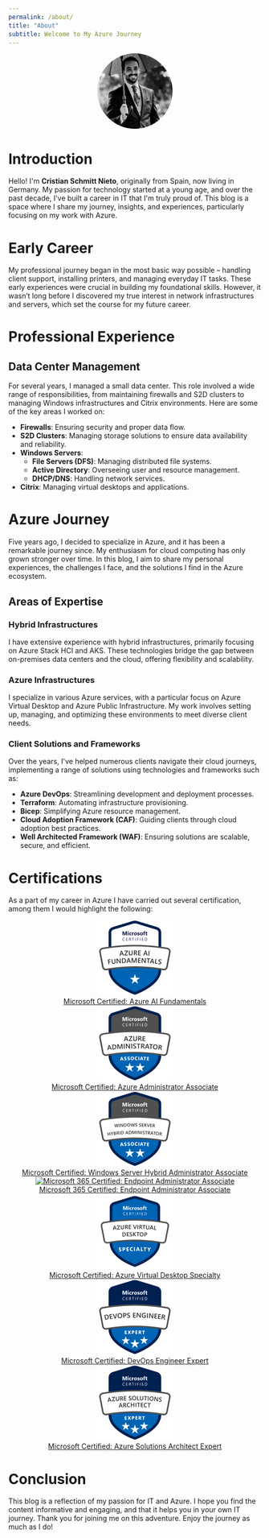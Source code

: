 ```yaml
---
permalink: /about/
title: "About"
subtitle: Welcome to My Azure Journey
---
```


<div style="text-align: center;">
  <img src="/assets/img/avatar-csn.jpeg" alt="Cristian Schmitt Nieto" style="width: 150px; height: 150px; border-radius: 50%;"/>
</div>

# Introduction

Hello! I'm **Cristian Schmitt Nieto**, originally from Spain, now living in Germany. My passion for technology started at a young age, and over the past decade, I've built a career in IT that I'm truly proud of. This blog is a space where I share my journey, insights, and experiences, particularly focusing on my work with Azure.

# Early Career

My professional journey began in the most basic way possible – handling client support, installing printers, and managing everyday IT tasks. These early experiences were crucial in building my foundational skills. However, it wasn’t long before I discovered my true interest in network infrastructures and servers, which set the course for my future career.

# Professional Experience

## Data Center Management

For several years, I managed a small data center. This role involved a wide range of responsibilities, from maintaining firewalls and S2D clusters to managing Windows infrastructures and Citrix environments. Here are some of the key areas I worked on:

- **Firewalls**: Ensuring security and proper data flow.
- **S2D Clusters**: Managing storage solutions to ensure data availability and reliability.
- **Windows Servers**:
  - **File Servers (DFS)**: Managing distributed file systems.
  - **Active Directory**: Overseeing user and resource management.
  - **DHCP/DNS**: Handling network services.
- **Citrix**: Managing virtual desktops and applications.

# Azure Journey

Five years ago, I decided to specialize in Azure, and it has been a remarkable journey since. My enthusiasm for cloud computing has only grown stronger over time. In this blog, I aim to share my personal experiences, the challenges I face, and the solutions I find in the Azure ecosystem.

## Areas of Expertise

### Hybrid Infrastructures

I have extensive experience with hybrid infrastructures, primarily focusing on Azure Stack HCI and AKS. These technologies bridge the gap between on-premises data centers and the cloud, offering flexibility and scalability.

### Azure Infrastructures

I specialize in various Azure services, with a particular focus on Azure Virtual Desktop and Azure Public Infrastructure. My work involves setting up, managing, and optimizing these environments to meet diverse client needs.

### Client Solutions and Frameworks

Over the years, I've helped numerous clients navigate their cloud journeys, implementing a range of solutions using technologies and frameworks such as:

- **Azure DevOps**: Streamlining development and deployment processes.
- **Terraform**: Automating infrastructure provisioning.
- **Bicep**: Simplifying Azure resource management.
- **Cloud Adoption Framework (CAF)**: Guiding clients through cloud adoption best practices.
- **Well Architected Framework (WAF)**: Ensuring solutions are scalable, secure, and efficient.

# Certifications

As a part of my career in Azure I have carried out several certification, among them I would highlight the following:
<div class="Certifications" style="text-align: center;">
  <a href="https://learn.microsoft.com/api/credentials/share/en-us/CristianSchmittNieto-7357/DEC07C6846AF65A7?sharingId=24F0DC952D8EB05D" target="_blank">
    <img src="/assets/img/microsoft-certified-fundamentals-badge-AI.png" alt="Microsoft Certified: Azure AI Fundamentals" class="cert-image" style="width: 150px; height: 150px;"/>
    <div style="text-align: center;">Microsoft Certified: Azure AI Fundamentals</div>
  </a>
  <a href="https://learn.microsoft.com/api/credentials/share/en-us/CristianSchmittNieto-7357/5FBC968AEABFC10B?sharingId=24F0DC952D8EB05D" target="_blank">
    <img src="/assets/img/microsoft-certified-associate-badge-adm.png"  alt="Microsoft Certified: Azure Administrator Associate" class="cert-image" style="width: 150px; height: 150px;"/>
    <div style="text-align: center;">Microsoft Certified: Azure Administrator Associate</div>
  </a>
  <a href="https://learn.microsoft.com/api/credentials/share/en-us/CristianSchmittNieto-7357/A3635D8F3BE9F9C2?sharingId=24F0DC952D8EB05D" target="_blank">
    <img src="/assets/img/microsoft-certified-associate-badge-hybrid.png" alt="Microsoft Certified: Windows Server Hybrid Administrator Associate" class="cert-image" style="width: 150px; height: 150px;"/>
    <div style="text-align: center;">Microsoft Certified: Windows Server Hybrid Administrator Associate</div>
  </a>
  <a href="https://learn.microsoft.com/api/credentials/share/en-gb/CristianSchmittNieto-7357/923DF5023E108FBA?sharingId=24F0DC952D8EB05D" target="_blank">
    <img src="/assets/img/microsoft-certified-associate-badge-endpint.png" alt="Microsoft 365 Certified: Endpoint Administrator Associate" class="cert-image" style="width: 150px; height: 150px;"/>
    <div style="text-align: center;">Microsoft 365 Certified: Endpoint Administrator Associate</div>
  </a>
  <a href="https://learn.microsoft.com/api/credentials/share/en-us/CristianSchmittNieto-7357/E724DDDADB705179?sharingId=24F0DC952D8EB05D" target="_blank">
    <img src="/assets/img/microsoft-certified-specialty-badge-avd.png" alt="Microsoft Certified: Azure Virtual Desktop Specialty" class="cert-image" style="width: 150px; height: 150px;"/>
    <div style="text-align: center;">Microsoft Certified: Azure Virtual Desktop Specialty</div>
  </a>
  <a href="https://learn.microsoft.com/api/credentials/share/en-us/CristianSchmittNieto-7357/225ACCA9CD499B3C?sharingId=24F0DC952D8EB05D" target="_blank">
    <img src="/assets/img/microsoft-certified-expert-badge-DevOps.png" alt="Microsoft Certified: DevOps Engineer Expert" class="cert-image" style="width: 150px; height: 150px;"/>
    <div style="text-align: center;">Microsoft Certified: DevOps Engineer Expert</div>
  </a>
  <a href="https://learn.microsoft.com/api/credentials/share/en-us/CristianSchmittNieto-7357/B8D453727AF2E0FF?sharingId=24F0DC952D8EB05D" target="_blank">
    <img src="/assets/img/microsoft-certified-expert-badge-expert.png" alt="Microsoft Certified: Azure Solutions Architect Expert" class="cert-image" style="width: 150px; height: 150px;"/>
    <div style="text-align: center;">Microsoft Certified: Azure Solutions Architect Expert</div>
  </a>
</div>

# Conclusion

This blog is a reflection of my passion for IT and Azure. I hope you find the content informative and engaging, and that it helps you in your own IT journey. Thank you for joining me on this adventure. Enjoy the journey as much as I do!
